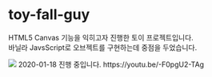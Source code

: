 # toy-fall-guy
HTML5 Canvas 기능을 익히고자 진행한 토이 프로젝트입니다.    
바닐라 JavsScript로 오브젝트를 구현하는데 중점을 두었습니다.    


<img src = "https://drive.google.com/uc?export=view&id=1dl-ATWYHGNMpSLzdbvWw9if3AGtGN0gA">
2020-01-18 진행 중입니다. https://youtu.be/-F0pgU2-TAg
